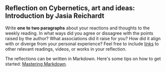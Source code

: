 ## Reflection on Cybernetics, art and ideas: Introduction by Jasia Reichardt

Write **one to two paragraphs** about your reactions and thoughts to the weekly reading. In what ways did you agree or dissagree with the points raised by the author? What associations did it raise for you? How did it align with or diverge from your personal experience? Feel free to include [links](http://formandcode.com/) to other relevant readings, videos, or works in your reflection.

The reflections can be written in Markdown. Here's some tips on how to get started: [Mastering Markdown](https://guides.github.com/features/mastering-markdown).